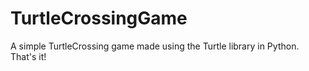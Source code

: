 # TurtleCrossingGame
A simple TurtleCrossing game made using the Turtle library in Python. That's it! 
